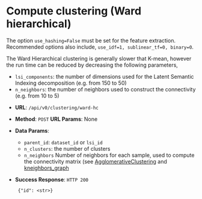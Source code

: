 
# Compute clustering (Ward hierarchical)

The option `use_hashing=False` must be set for the feature extraction. Recommended options also include, `use_idf=1, sublinear_tf=0, binary=0`.

The Ward Hierarchical clustering is generally slower that K-mean, however the run time can be reduced by decreasing the following parameters,

   - `lsi_components`: the number of dimensions used for the Latent Semantic Indexing decomposition (e.g. from 150 to 50)
   - `n_neighbors`:  the number of neighbors used to construct the connectivity (e.g. from 10 to 5)

 * **URL**: `/api/v0/clustering/ward-hc`
 * **Method**: `POST` **URL Params**: None
 * **Data Params**: 
    - `parent_id`: `dataset_id` or `lsi_id`
    - `n_clusters`: the number of clusters
    - `n_neighbors` Number of neighbors for each sample, used to compute the connectivity matrix (see [AgglomerativeClustering](http://scikit-learn.org/stable/modules/generated/sklearn.cluster.AgglomerativeClustering.html) and [kneighbors_graph](http://scikit-learn.org/stable/modules/generated/sklearn.neighbors.kneighbors_graph.html)
 * **Success Response**: `HTTP 200`
    
        {"id": <str>}
